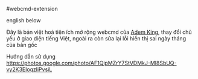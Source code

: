 #webcmd-extension

english below

Đây là bản việt hoá tiện ích mở rộng webcmd của <a href="https://github.com/Ademking/WebCmd"> Adem King</a>, thay đổi chủ yếu ở giao diện tiếng Việt, ngoài ra còn sửa lại lỗi hiển thị sai ngày tháng của bản gốc

Hướng dẫn sử dụng
https://photos.google.com/photo/AF1QipMZrY7StVDMkJ-Ml8SbUQ-vy2K3EloqzliPvsiL
